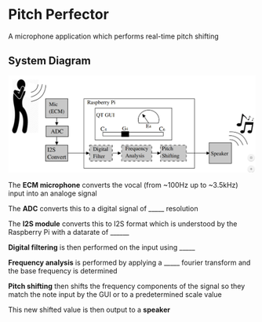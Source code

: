 # Pitch Perfector
A microphone application which performs real-time pitch shifting

## System Diagram
![System Diagram](Documentation/Images/Schematic.PNG)

The **ECM microphone** converts the vocal (from ~100Hz up to ~3.5kHz) input into an analoge signal  
  
The **ADC** converts this to a digital signal of _____ resolution 
  
The **I2S module** converts this to I2S format which is understood by the Raspberry Pi with a datarate of ______   
  
**Digital filtering** is then performed on the input using _____  
  
**Frequency analysis** is performed by applying a _____ fourier transform and the base frequency is determined  
  
**Pitch shifting** then shifts the frequency components of the signal so they match the note input by the GUI or to a predetermined scale value  
  
This new shifted value is then output to a **speaker**  

